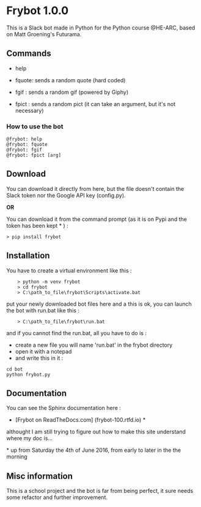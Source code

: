 # Frybot 1.0.0

This is a Slack bot made in Python for the Python course @HE-ARC, based on Matt Groening's Futurama.

## Commands 

  - help 
  
  - fquote: sends a random quote (hard coded)

  - fgif  : sends a random gif (powered by Giphy)

  - fpict : sends a random pict (it can take an argument, but it's not necessary)
  
### How to use the bot

```
@frybot: help
@frybot: fquote
@frybot: fgif
@frybot: fpict [arg]
```

## Download

You can download it directly from here, but the file doesn't contain the Slack token nor the Google API key (config.py).

__OR__

You can download it from the command prompt (as it is on Pypi and the token has been kept \* ) :
```
> pip install frybot
```
## Installation

You have to create a virtual environment like this : 
```
	> python -m venv frybot
	> cd frybot
	> C:\path_to_file\frybot\Scripts\activate.bat
```

put your newly downloaded bot files here and a this is ok, you can launch the bot with run.bat like this :
```
	> C:\path_to_file\frybot\run.bat
```

and if you cannot find the run.bat, all you have to do is : 

- create a new file you will name 'run.bat' in the frybot directory
- open it with a notepad
- and write this in it :

```
cd bot
python frybot.py
```

## Documentation

You can see the Sphinx documentation here : 

- [Frybot on ReadTheDocs.com] (frybot-100.rtfd.io) \*

althought I am still trying to figure out how to make this site understand where my doc is...

\* up from Saturday the 4th of June 2016, from early to later in the the morning

## Misc information

This is a school project and the bot is far from being perfect, it sure needs some refactor and further improvement.
